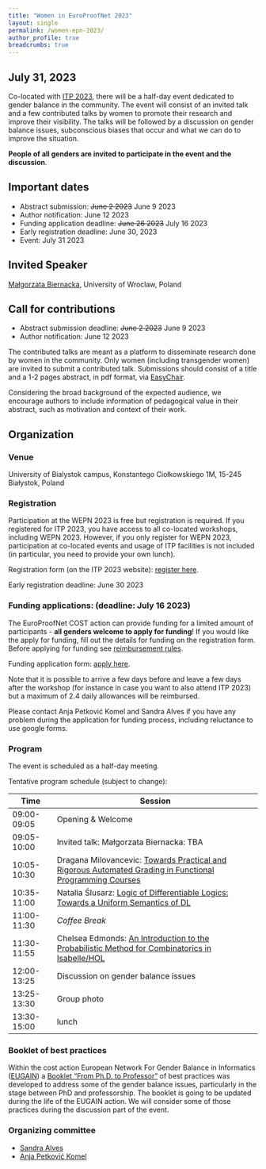 ```yaml
---
title: "Women in EuroProofNet 2023"
layout: single
permalink: /women-epn-2023/
author_profile: true
breadcrumbs: true
---
```


<!-- <img src="/_pages/WG1/Jun2022/group_with_anja.jpg"/> -->

## July 31, 2023

Co-located with [ITP 2023](https://mizar.uwb.edu.pl/ITP2023/), there will be a half-day event dedicated to gender balance in the community.
The event will consist of an invited talk and a few contributed talks by women to promote their research and improve their visibility. The talks will be followed by a discussion on gender balance issues, subconscious biases that occur and what we can do to improve the situation.

**People of all genders are invited to participate in the event and the discussion**.

## Important dates

* Abstract submission: ~~June 2 2023~~ June 9 2023
* Author notification: June 12 2023
* Funding application deadline: ~~June 26 2023~~ July 16 2023
* Early registration deadline: June 30, 2023
* Event: July 31 2023

## Invited Speaker

[Małgorzata Biernacka](https://ii.uni.wroc.pl/~mabi/), University of Wroclaw, Poland

## Call for contributions

* Abstract submission deadline: ~~June 2 2023~~ June 9 2023
* Author notification: June 12 2023

The contributed talks are meant as a platform to disseminate research done by women in the community. Only women (including transgender women) are invited to submit a contributed talk.
Submissions should consist of a title and a 1-2 pages abstract, in pdf format, via [EasyChair](https://easychair.org/conferences/?conf=wepn2023).

Considering the broad background of the expected audience, we encourage authors to include information of pedagogical value in their abstract, such as motivation and context of their work.

## Organization

### Venue

University of Bialystok campus, Konstantego Ciołkowskiego 1M, 15-245 Białystok, Poland

### Registration

Participation at the WEPN 2023 is free but registration is required.
If you registered for ITP 2023, you have access to all co-located workshops, including WEPN 2023. However, if you only register for WEPN 2023, participation at co-located events and usage of ITP facilities is not included (in particular, you need to provide your own lunch).

Registration form (on the ITP 2023 website): [register here](https://mizar.uwb.edu.pl/ITP2023/registration.html).

Early registration deadline: June 30 2023


### Funding applications: (deadline: July 16 2023)

The EuroProofNet COST action can provide funding for a limited amount of participants - **all genders welcome to apply for funding**! If you would like the apply for funding, fill out the details for funding on the registration form. Before applying for funding see [reimbursement rules](../reimbursement-rules). <!--The daily allowance was set to 80€.-->

Funding application form: [apply here](https://forms.gle/PqpdGkjyWsCkfAV18).

Note that it is possible to arrive a few days before and leave a few days after the workshop (for instance in case you want to also attend ITP 2023) but a maximum of 2.4 daily allowances will be reimbursed.

Please contact Anja Petković Komel and Sandra Alves if you have any problem during the application for funding process, including reluctance to use google forms.

### Program

The event is scheduled as a half-day meeting.

Tentative program schedule (subject to change):


| Time        | Session |
| ----------- | ----------- |
| 09:00-09:05 | Opening & Welcome |
| 09:05-10:00 | Invited talk: Małgorzata Biernacka: TBA |
| 10:05-10:30 | Dragana Milovancevic: [Towards Practical and Rigorous Automated Grading in Functional Programming Courses](abstracts/WEPN_2023_paper_Milovancevic.pdf)|
| 10:35-11:00 | Natalia Ślusarz: [Logic of Differentiable Logics: Towards a Uniform Semantics of DL](abstracts/WEPN_2023_paper_Slusarz.pdf)|
| 11:00-11:30 | _Coffee Break_ |
| 11:30-11:55 | Chelsea Edmonds: [An Introduction to the Probabilistic Method for Combinatorics in Isabelle/HOL](abstracts/WEPN_2023_paper_Edmonds.pdf) |
| 12:00-13:25 | Discussion on gender balance issues |
| 13:25-13:30 | Group photo |
| 13:30-15:00 | lunch |


### Booklet of best practices

Within the cost action European Network For Gender Balance in Informatics ([EUGAIN](https://eugain.eu/)) a [Booklet “From Ph.D. to Professor”](https://eugain.eu/results/deliverables/) of best practices was developed to address some of the gender balance issues, particularly in the stage between PhD and professorship. The booklet is going to be updated during the life of the EUGAIN action.
We will consider some of those practices during the discussion part of the event.

### Organizing committee

* [Sandra Alves](https://www.dcc.fc.up.pt/~sandra/Home/Home.html)
* [Anja Petković Komel](https://anjapetkovic.com/)
